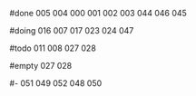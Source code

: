 #done
005 004 000 001 002 003 044 046 045 

#doing
016 007 017 023 024 047 

#todo
011 008 027 028 

#empty
027 028 

#-
051 049 052 048 050 


